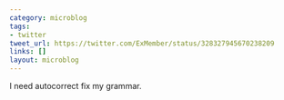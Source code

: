 ```yaml
---
category: microblog
tags:
- twitter
tweet_url: https://twitter.com/ExMember/status/328327945670238209
links: []
layout: microblog
---
```

I need autocorrect fix my grammar.
